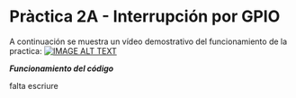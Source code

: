 # Pràctica 2A - Interrupción por GPIO 

A continuación se muestra un vídeo demostrativo del funcionamiento de la practica:
[![IMAGE ALT TEXT](https://user-images.githubusercontent.com/125595278/228276521-23af8e58-4edf-4e23-aa8b-f4e6ba9a2187.jpg)](https://youtu.be/gVGyPzvspTo)




***Funcionamiento del código***

falta escriure


